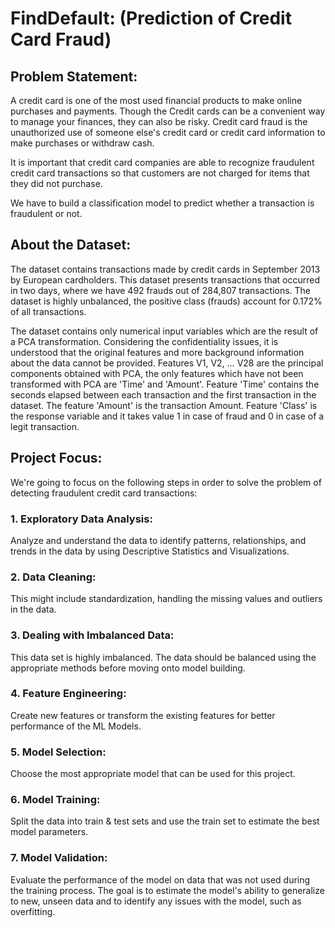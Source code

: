 # FindDefault: (Prediction of Credit Card Fraud)
## Problem Statement:
A credit card is one of the most used financial products to make online purchases and payments. Though the Credit cards can be a convenient way to manage your finances, they can also be risky. Credit card fraud is the unauthorized use of someone else's credit card or credit card information to make purchases or withdraw cash.

It is important that credit card companies are able to recognize fraudulent credit card transactions so that customers are not charged for items that they did not purchase. 

We have to build a classification model to predict whether a transaction is fraudulent or not.
## About the Dataset:
The dataset contains transactions made by credit cards in September 2013 by European cardholders. This dataset presents transactions that occurred in two days, where we have 492 frauds out of 284,807 transactions. The dataset is highly unbalanced, the positive class (frauds) account for 0.172% of all transactions.

The dataset contains only numerical input variables which are the result of a PCA transformation. Considering the confidentiality issues, it is understood that the original features and more background information about the data cannot be provided. Features V1, V2, … V28 are the principal components obtained with PCA, the only features which have not been transformed with PCA are 'Time' and 'Amount'. Feature 'Time' contains the seconds elapsed between each transaction and the first transaction in the dataset. The feature 'Amount' is the transaction Amount. Feature 'Class' is the response variable and it takes value 1 in case of fraud and 0 in case of a legit transaction.
## Project Focus:
We're going to focus on the following steps in order to solve the problem of detecting fraudulent credit card transactions:
### 1. Exploratory Data Analysis:
Analyze and understand the data to identify patterns, relationships, and trends in the data by using Descriptive Statistics and Visualizations.
### 2. Data Cleaning:
This might include standardization, handling the missing values and outliers in the data. 
### 3. Dealing with Imbalanced Data:
This data set is highly imbalanced. The data should be balanced using the appropriate methods before moving onto model building.
### 4. Feature Engineering:
Create new features or transform the existing features for better performance of the ML Models. 
### 5. Model Selection:
Choose the most appropriate model that can be used for this project.
### 6. Model Training:
Split the data into train & test sets and use the train set to estimate the best model parameters.
### 7. Model Validation:
Evaluate the performance of the model on data that was not used during the training process. The goal is to estimate the model's ability to generalize to new, unseen data and to identify any issues with the model, such as overfitting.

